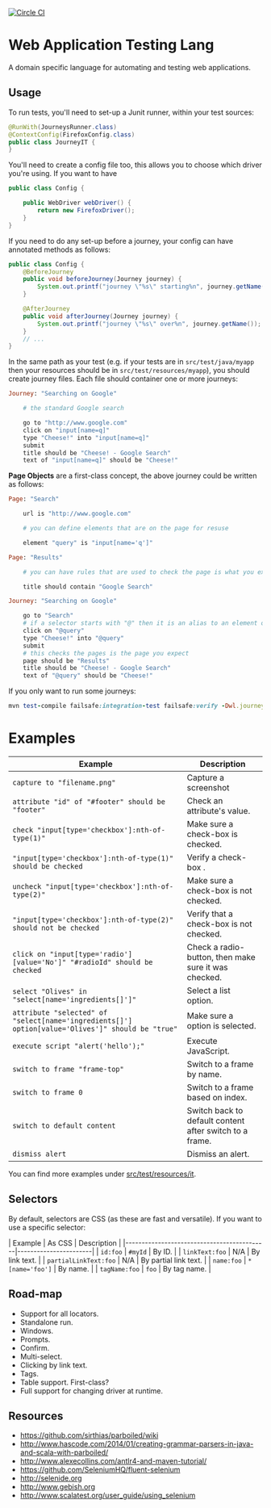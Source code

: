 [![Circle CI](https://circleci.com/gh/alexec/web-lang.svg?style=svg)](https://circleci.com/gh/selenium-webdriver-in-practice/source)
# Web Application Testing Lang

A domain specific language for automating and testing web applications.

## Usage

To run tests, you'll need to set-up a Junit runner, within your test sources:

~~~java
@RunWith(JourneysRunner.class)
@ContextConfig(FirefoxConfig.class)
public class JourneyIT {
}
~~~

You'll need to create a config file too, this allows you to choose which driver you're using. If you want to have

~~~java
public class Config {

    public WebDriver webDriver() {
        return new FirefoxDriver();
    }
}
~~~

If you need to do any set-up before a journey, your config can have annotated methods as follows:

~~~java
public class Config {
    @BeforeJourney
    public void beforeJourney(Journey journey) {
        System.out.printf("journey \"%s\" starting%n", journey.getName());
    }

    @AfterJourney
    public void afterJourney(Journey journey) {
        System.out.printf("journey \"%s\" over%n", journey.getName());
    }
    // ...
}
~~~

In the same path as your test (e.g. if your tests are in `src/test/java/myapp` then your resources should be in `src/test/resources/myapp`), you should create journey files. Each file should container one or more journeys:

~~~ruby
Journey: "Searching on Google"

    # the standard Google search

    go to "http://www.google.com"
    click on "input[name=q]"
    type "Cheese!" into "input[name=q]"
    submit
    title should be "Cheese! - Google Search"
    text of "input[name=q]" should be "Cheese!"
~~~

**Page Objects** are a first-class concept, the above journey could be written as follows:

~~~ruby
Page: "Search"

    url is "http://www.google.com"

    # you can define elements that are on the page for resuse

    element "query" is "input[name='q']"

Page: "Results"

    # you can have rules that are used to check the page is what you expect

    title should contain "Google Search"

Journey: "Searching on Google"

    go to "Search"
    # if a selector starts with "@" then it is an alias to an element on the current page
    click on "@query"
    type "Cheese!" into "@query"
    submit
    # this checks the pages is the page you expect
    page should be "Results"
    title should be "Cheese! - Google Search"
    text of "@query" should be "Cheese!"
~~~

If you only want to run some journeys:

~~~ruby
mvn test-compile failsafe:integration-test failsafe:verify -Dwl.journey=radio
~~~

# Examples

| Example                                                                                          | Description                                             |
|--------------------------------------------------------------------------------------------------|---------------------------------------------------------|
| `capture to "filename.png"`                                                                      | Capture a screenshot                                    |
| `attribute "id" of "#footer" should be "footer"`                                                 | Check an attribute's value.                             |
| `check "input[type='checkbox']:nth-of-type(1)"`                                                  | Make sure a check-box is checked.                       |
| `"input[type='checkbox']:nth-of-type(1)" should be checked`                                      | Verify a check-box .                                    |
| `uncheck "input[type='checkbox']:nth-of-type(2)"`                                                | Make sure a check-box is not checked.                   |
| `"input[type='checkbox']:nth-of-type(2)" should not be checked`                                  | Verify that a check-box is not checked.                 |
| `click on "input[type='radio'][value='No']" "#radioId" should be checked`                        | Check a radio-button, then make sure it was checked.    |
| `select "Olives" in "select[name='ingredients[]']"`                                              | Select a list option.                                   |
| `attribute "selected" of "select[name='ingredients[]'] option[value='Olives']" should be "true"` | Make sure a option is selected.                         |
| `execute script "alert('hello');"`                                                               | Execute JavaScript.                                     |
| `switch to frame "frame-top"`                                                                    | Switch to a frame by name.                              |
| `switch to frame 0`                                                                              | Switch to a frame based on index.                       |
| `switch to default content`                                                                      | Switch back to default content after switch to a frame. |
| `dismiss alert`                                                                                  | Dismiss an alert.                                       |

You can find more examples under [src/test/resources/it](src/test/resources/it).

## Selectors

By default, selectors are CSS (as these are fast and versatile). If you want to use a specific selector:

| Example               | As CSS             | Description           |
|--------------------------------------------|-----------------------|
| `id:foo`              | `#myId`            | By ID.                |
| `linkText:foo`        | N/A                | By link text.         |
| `partialLinkText:foo` | N/A                | By partial link text. |
| `name:foo`            | `*[name='foo']`    | By name.              |
| `tagName:foo`         | `foo`              | By tag name.          |

## Road-map

* Support for all locators.
* Standalone run.
* Windows.
* Prompts.
* Confirm.
* Multi-select.
* Clicking by link text.
* Tags.
* Table support. First-class?
* Full support for changing driver at runtime.

## Resources

* https://github.com/sirthias/parboiled/wiki
* http://www.hascode.com/2014/01/creating-grammar-parsers-in-java-and-scala-with-parboiled/
* http://www.alexecollins.com/antlr4-and-maven-tutorial/
* https://github.com/SeleniumHQ/fluent-selenium
* http://selenide.org
* http://www.gebish.org
* http://www.scalatest.org/user_guide/using_selenium
